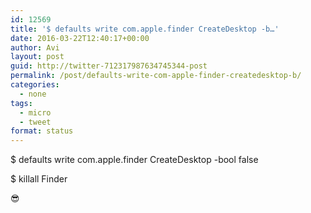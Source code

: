 ```yaml
---
id: 12569
title: '$ defaults write com.apple.finder CreateDesktop -b…'
date: 2016-03-22T12:40:17+00:00
author: Avi
layout: post
guid: http://twitter-712317987634745344-post
permalink: /post/defaults-write-com-apple-finder-createdesktop-b/
categories:
  - none
tags:
  - micro
  - tweet
format: status
---
```

$ defaults write com.apple.finder CreateDesktop -bool false
  
$ killall Finder

😎